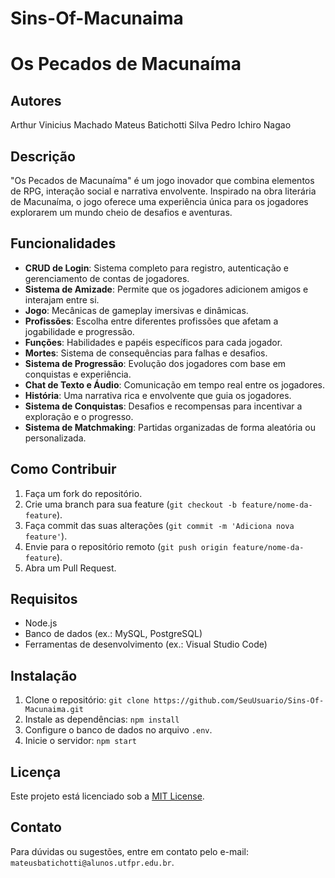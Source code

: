 # Sins-Of-Macunaima
# Os Pecados de Macunaíma

## Autores
Arthur Vinicius Machado
Mateus Batichotti Silva
Pedro Ichiro Nagao 

## Descrição
"Os Pecados de Macunaíma" é um jogo inovador que combina elementos de RPG, interação social e narrativa envolvente. Inspirado na obra literária de Macunaíma, o jogo oferece uma experiência única para os jogadores explorarem um mundo cheio de desafios e aventuras.

## Funcionalidades
- **CRUD de Login**: Sistema completo para registro, autenticação e gerenciamento de contas de jogadores.
- **Sistema de Amizade**: Permite que os jogadores adicionem amigos e interajam entre si.
- **Jogo**: Mecânicas de gameplay imersivas e dinâmicas.
- **Profissões**: Escolha entre diferentes profissões que afetam a jogabilidade e progressão.
- **Funções**: Habilidades e papéis específicos para cada jogador.
- **Mortes**: Sistema de consequências para falhas e desafios.
- **Sistema de Progressão**: Evolução dos jogadores com base em conquistas e experiência.
- **Chat de Texto e Áudio**: Comunicação em tempo real entre os jogadores.
- **História**: Uma narrativa rica e envolvente que guia os jogadores.
- **Sistema de Conquistas**: Desafios e recompensas para incentivar a exploração e o progresso.
- **Sistema de Matchmaking**: Partidas organizadas de forma aleatória ou personalizada.

## Como Contribuir
1. Faça um fork do repositório.
2. Crie uma branch para sua feature (`git checkout -b feature/nome-da-feature`).
3. Faça commit das suas alterações (`git commit -m 'Adiciona nova feature'`).
4. Envie para o repositório remoto (`git push origin feature/nome-da-feature`).
5. Abra um Pull Request.

## Requisitos
- Node.js
- Banco de dados (ex.: MySQL, PostgreSQL)
- Ferramentas de desenvolvimento (ex.: Visual Studio Code)

## Instalação
1. Clone o repositório: `git clone https://github.com/SeuUsuario/Sins-Of-Macunaima.git`
2. Instale as dependências: `npm install`
3. Configure o banco de dados no arquivo `.env`.
4. Inicie o servidor: `npm start`

## Licença
Este projeto está licenciado sob a [MIT License](LICENSE).

## Contato
Para dúvidas ou sugestões, entre em contato pelo e-mail: `mateusbatichotti@alunos.utfpr.edu.br`.